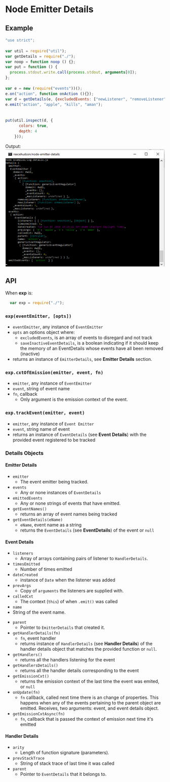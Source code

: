 <!-- Since I cannot figure out how to put anchor links, I have replaced it with
     simply embolding the name of the header.  TODO use anchor links -->

Node Emitter Details
====================

Example
-------
```js
"use strict";

var util = require("util");
var getDetails = require("./");
var noop = function noop () {};
var put = function () {
  process.stdout.write.call(process.stdout, arguments[0]);
};

var e = new (require("events"))();
e.on("action", function onAction (){});
var d = getDetails(e, {excludedEvents: ["newListener", "removeListener"]});
e.emit("action", "apple", "kills", "aman");


put(util.inspect(d, {
      colors: true,
      depth: 4
    }));

```
Output:<br/>
![Output of Script](./log-details-output.png)

API
---
When **exp** is:
```js
  var exp = require("./");
```
### `exp(eventEmitter, [opts])` ###
  * `eventEmitter`, any instance of `EventEmitter`
  * `opts` an options object where:
    * `excludedEvents`, is an array of events to disregard and not track
    * `saveInactiveEventDetails`, is a boolean indicating if it should keep
      the memory of an EventDetails whose events have all been removed
      (inactive)
  * returns an instance of `EmitterDetails`, see **Emitter Details** section.

### `exp.cxtOfEmission(emitter, event, fn)` ###
  * `emitter`, any instance of `EventEmitter`
  * `event`, string of event name
  * `fn`, callback
    * Only argument is the emission context of the event.

### `exp.trackEvent(emitter, event)` ###
  * `emitter`, any instance of `Event Emitter`
  * `event`, string name of event
  * returns an instance of `EventDetails` (see **Event Details**) with the
    provided event registered to be tracked

### Details Objects ###

#### Emitter Details ####

* `emitter`
  * The event emitter being tracked.
* `events`
  * Any or none instances of `EventDetails`
* `emittedEvents`
  * Any or none strings of events that have emitted.
* `getEventNames()`
  * returns an array of event names being tracked
* `getEventDetails(eName)`
  * `eName`, event name as a string
  * returns the `EventDetails` (see **EventDetails**) of the event or `null`

#### Event Details ####
* `listeners`
  * Array of arrays containing pairs of listener to `HandlerDetails`.
* `timesEmitted`
  * Number of times emitted
* `dateCreated`
  * instance of `Date` when the listener was added
* `prevArgs`
  * Copy of `arguments` the listeners are supplied with.
* `calledCxt`
  * The context (`this`) of when `.emit()` was called
*  `name`
  * String of the event name.
<!-- private internal
* `genericEventRegulator`
  * see **Generic Event Regulator** section
-->
* `parent`
  * Pointer to `EmitterDetails` that created it.
* `getHandlerDetails(fn)`
  * `fn`, event handler
  * returns instance of `HandlerDetails` (see **Handler Details**) of the
    handler details object that matches the provided function or `null`.
* `getHandlers()`
  * returns all the handlers listening for the event
* `getHandlersDetails()`
  * returns all the handler details corresponding to the event
* `getEmissionCxt()`
  * returns the emission context of the last time the event was emited, or
    `null`
* `onUpdate(fn)`
  * `fn` callback, called next time there is an change of properties.  This
    happens when any of the events pertaining to the parent object are emitted.
    Receives, two arguments: event, and event details object.
* `getEmissionCxtAsync(fn)`
  * `fn`, callback that is passed the context of emission next time it's emitted

#### Handler Details ####
* `arity`
  * Length of function signature (parameters).
* `prevStackTrace`
  * String of stack trace of last time it was called
* `parent`
  * Pointer to `EventDetails` that it belongs to.
